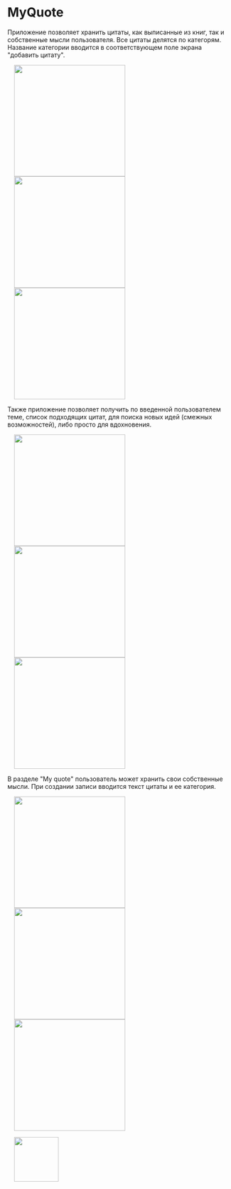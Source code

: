 <h1>MyQuote</h1>

<p> Приложение позволяет хранить цитаты, как выписанные из книг, так и собственные мысли пользователя. Все цитаты делятся по категорям. Название категории вводится в соответствующем поле экрана "добавить цитату". </p>

<img src="https://github.com/VeselinaZatchepina/your-quote/blob/master/screenshots/main.png" width="250px" hspace="15"/> <img src="https://github.com/VeselinaZatchepina/your-quote/blob/master/screenshots/all_quotes.png" width="250px" hspace="15"/> <img src="https://github.com/VeselinaZatchepina/your-quote/blob/master/screenshots/current_quote.png" width="250px" hspace="15"/> 

<p> Также приложение позволяет получить по введенной пользователем теме, список подходящих цитат, для поиска новых идей (смежных возможностей), либо просто для вдохновения. </p>

<img src="https://github.com/VeselinaZatchepina/your-quote/blob/master/screenshots/edit_quote.png" width="250px" hspace="15" /> <img src="https://github.com/VeselinaZatchepina/your-quote/blob/master/screenshots/get_idea.png" width="250px" hspace="15" /> <img src="https://github.com/VeselinaZatchepina/your-quote/blob/master/screenshots/coincide_quotes.png" width="250px" hspace="15" />

<p> В разделе "My quote" пользователь может хранить свои собственные мысли. При создании записи вводится текст цитаты и ее категория.</p>
    
<img src="https://github.com/VeselinaZatchepina/your-quote/blob/master/screenshots/my_main.png" width="250px" hspace="15" /> <img src="https://github.com/VeselinaZatchepina/your-quote/blob/master/screenshots/my_current_quote.png" width="250px" hspace="15" /> <img src="https://github.com/VeselinaZatchepina/your-quote/blob/master/screenshots/me_edit_quote.png" width="250px" hspace="15" />

<img src="https://github.com/VeselinaZatchepina/your-quote/blob/master/screenshots/icon.png" width="100px" hspace="15"/>
